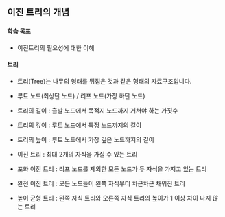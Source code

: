 
## 이진 트리의 개념

#### 학습 목표
+ 이진트리의 필요성에 대한 이해

#### 트리
+ 트리(Tree)는 나무의 형태를 뒤집은 것과 같은 형태의 자료구조입니다.

+ 루트 노드(최상단 노드) / 리프 노드(가장 하단 노드)

+ 트리의 길이 : 출발 노드에서 목적지 노드까지 거쳐야 하는 가짓수

+ 트리의 깊이 : 루트 노드에서 특정 노드까지의 길이

+ 트리의 높이 : 루트 노드에서 가장 깊은 노드까지의 길이

+ 이진 트리 : 최대 2개의 자식을 가질 수 있는 트리

+ 포화 이진 트리 : 리프 노드를 제외한 모든 노드가 두 자식을 가지고 있는 트리

+ 완전 이진 트리 : 모든 노드들이 왼쪽 자식부터 차근차근 채워진 트리

+ 높이 균형 트리 : 왼쪽 자식 트리와 오른쪽 자식 트리의 높이가 1 이상 차이 나지 않는 트리

